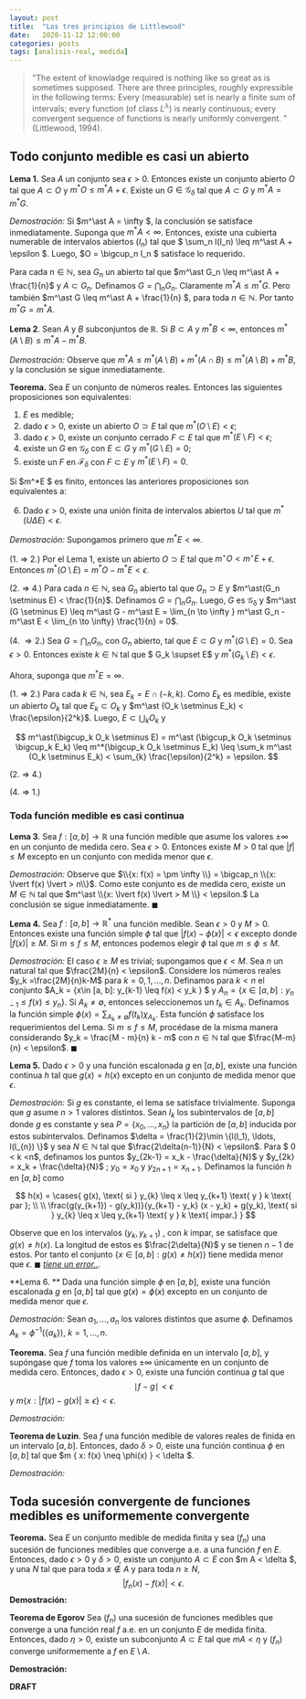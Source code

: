 ```yaml
---
layout: post
title:  "Los tres principios de Littlewood"
date:   2020-11-12 12:00:00 
categories: posts
tags: [analisis-real, medida]
---
```


> "The extent of knowladge required is nothing like so great as is sometimes supposed. There are three principles, roughly expressible in the following terms: Every (measurable) set is nearly a finite sum of intervals; every function (of class $L^\lambda$) is nearly continuous; every convergent sequence of functions is nearly uniformly convergent. " (Littlewood, 1994).



## Todo conjunto medible es casi un abierto

**Lema 1.** Sea $A$ un conjunto   sea $\epsilon > 0$. Entonces existe un conjunto abierto $O$ tal que $A \subset O$ y $m^\ast O \leq m^\ast A + \epsilon$. Existe un $G \in \mathcal{G}_\delta$ tal que $A \subset G$ y $m^\ast A = m^\ast G$. 

*Demostración:*  Si $m^\ast A = \infty $, la conclusión se satisface inmediatamente. Suponga que $m^* A < \infty$. Entonces, existe una cubierta numerable de intervalos abiertos $(I_n)$ tal que $ \sum_n l(I_n) \leq  m^\ast A + \epsilon $. Luego, $O = \bigcup_n I_n $ satisface lo requerido. 

Para cada $n\in \mathbb{N}$, sea $G_n$ un abierto tal que $m^\ast G_n \leq m^\ast A + \frac{1}{n}$ y $A \subset G_n$. Definamos $G = \bigcap_n G_n$. Claramente $m^\ast A \leq m^\ast G$.  Pero también $m^\ast G \leq  m^\ast A + \frac{1}{n} $, para toda $n\in \mathbb{N}$. Por tanto $m^\ast G = m^\ast A$.



**Lema 2**. Sean $A$ y $B$ subconjuntos de $\mathbb{R}$. Si $B \subset A$ y $m^\ast B < \infty$, entonces $m^\ast(A \setminus B) \leq  m^\ast A - m^\ast B$. 

*Demostración:* Observe que $m^\ast A \leq m^\ast (A \setminus B) + m^\ast(A \cap B) \leq m^\ast (A \setminus B ) + m^\ast B$, y la conclusión se sigue inmediatamente. 



**Teorema.** Sea $E$ un conjunto de números reales. Entonces las siguientes proposiciones son equivalentes:

1. $E$ es medible;
2. dado $\epsilon > 0$, existe un abierto $O \supset E$ tal que $m^*(O \setminus E) < \epsilon$;
3. dado $\epsilon > 0$, existe un conjunto cerrado $F \subset E$ tal que $m^*(E \setminus F) < \epsilon$; 
4. existe un $G$ en $\mathcal{G}_\delta$ con $E \subset G$ y $m^*(G \setminus E) = 0$;
5. existe un $F$ en $\mathcal{F}_\delta$ con $F \subset E$ y $m^*(E \setminus F) = 0$.

Si $m^*E $ es finito, entonces las anteriores proposiciones son equivalentes a:

6. Dado $\epsilon > 0$, existe una unión finita de intervalos abiertos $U$ tal que $m^*(U \Delta E) < \epsilon$.

*Demostración:* Supongamos primero que  $m^\ast E < \infty$. 

(1. $\Rightarrow$ 2.) Por el Lema 1, existe un abierto $O \supset E$ tal que $m^\star O < m^\star E + \epsilon$. Entonces $m^\ast (O \setminus E) = m^\ast O - m^\ast E  < \epsilon$. 

(2. $\Rightarrow$ 4.) Para cada $n\in \mathbb{N}$, sea $G_n$ abierto tal que $G_n \supset E$ y $m^\ast(G_n \setminus E) < \frac{1}{n}$. Definamos  $G = \bigcap_n G_n$. Luego, $G$ es $\mathcal{G_\delta}$ y $m^\ast (G \setminus E) \leq m^\ast G - m^\ast E = \lim_{n \to \infty } m^\ast G_n - m^\ast E < \lim_{n \to \infty} \frac{1}{n} = 0$. 

(4. $\Rightarrow 2.$) Sea $G = \bigcap_n G_n$, con $G_n$ abierto, tal que $E \subset G$ y $m^\ast (G \setminus E) = 0$. Sea $\epsilon > 0$. Entonces existe $k \in \mathbb{N}$ tal que $ G_k \supset E$ y $m^\ast (G_k \setminus E) < \epsilon$. 

Ahora, suponga que $m^\ast E = \infty$.

(1. $\Rightarrow$ 2.) Para cada $k\in \mathbb{N}$, sea  $E_k = E \cap (-k, k)$. Como $E_k$ es medible, existe un abierto $O_k$ tal que $E_k \subset O_k$ y $m^\ast (O_k \setminus E_k) < \frac{\epsilon}{2^k}$. Luego, $E \subset \bigcup_k O_k$ y 


$$
m^\ast(\bigcup_k O_k \setminus E) = m^\ast (\bigcup_k O_k \setminus \bigcup_k E_k) \leq m^*(\bigcup_k O_k \setminus E_k) \leq \sum_k m^\ast (O_k \setminus E_k) < \sum_{k} \frac{\epsilon}{2^k} = \epsilon.
$$


(2. $\Rightarrow$ 4.)



(4. $\Rightarrow$ 1.) 



### Toda función medible es casi continua

**Lema 3**. Sea $f: [a, b] \rightarrow \mathbb{R}$ una función medible que asume los valores $\pm \infty$ en un conjunto de medida cero. Sea $\epsilon > 0$. Entonces existe  $M > 0$ tal que $\lvert f \lvert \leq M$ excepto en un conjunto con medida menor que $\epsilon$.  

*Demostración:* Observe que $\\{x: f(x) = \pm \infty \\} = \bigcap_n \\{x: \lvert f(x) \lvert > n\\}$. Como este conjunto es de medida cero, existe un $M \in \mathbb{N}$ tal que $m^\ast \\{x: \lvert f(x) \lvert > M \\} < \epsilon.$ La conclusión se sigue inmediatamente. $\blacksquare$

**Lema 4.** Sea $f: [a, b] \rightarrow \mathbb{R}^\ast$ una función medible. Sean $\epsilon  > 0$ y $M > 0$. Entonces existe una función simple $\phi$ tal que $\lvert f(x) - \phi(x) \lvert < \epsilon$ excepto donde $\lvert f(x) \lvert \geq M$. Si $m \leq f \leq M$, entonces podemos elegir $\phi$ tal que $m \leq \phi \leq M$. 

*Demostración:* El caso $\epsilon \geq M$ es trivial; supongamos que $\epsilon < M$. Sea $n$ un natural tal que $\frac{2M}{n} < \epsilon$. Considere los números reales $y_k =\frac{2M}{n}k-M$ para $k = 0, 1, \ldots, n$.   Definamos para  $k < n$ el conjunto $A_k = \{x\in [a, b]: y_{k-1} \leq f(x) < y_k \} $ y $A_n = \{x \in [a, b]: y_{n-1} \leq f(x) \leq y_n\}$. Si $A_k \neq \emptyset$, entonces seleccionemos un $t_k \in A_k$.  Definamos la función simple $\phi(x) = \sum_{A_k \neq \emptyset} f(t_k) \chi_{A_k}$. Esta función $\phi$ satisface los requerimientos del Lema. Si $m \leq f \leq M$, procédase de la misma manera considerando $y_k = \frac{M - m}{n} k - m$ con $n \in \mathbb{N}$ tal que $\frac{M-m}{n} < \epsilon$. $\blacksquare$



**Lema 5.** Dado $\epsilon > 0$ y una función escalonada $g$ en $[a, b]$, existe una función continua $h$ tal que $g(x) = h(x)$ excepto en un conjunto de medida menor que $\epsilon$. 

*Demostración:* Si $g$ es constante, el lema se satisface trivialmente. Suponga que $g$ asume $n > 1$ valores distintos. Sean $I_k$ los subintervalos de $[a, b]$ donde $g$ es constante y sea $P = \{x_0, \ldots, x_{n}\}$ la partición de $[a, b]$ inducida por estos subintervalos.  Definamos $\delta = \frac{1}{2}\min \{l(I_1), \ldots, l(I_{n}) \}$ y sea $N \in \mathbb{N}$ tal que $\frac{2\delta(n-1)}{N} < \epsilon$.  Para $ 0 < k <n$, definamos los puntos $y_{2k-1} = x_k - \frac{\delta}{N}$ y $y_{2k} = x_k + \frac{\delta}{N}$ ; $y_0 = x_0$ y $y_{2n+1} = x_{n+1}$. Definamos la función $h$ en $[a, b]$ como 


$$
h(x) = \cases{ g(x), \text{     si } y_{k} \leq  x \leq y_{k+1} \text{ y } k \text{ par }; \\ 
\\
\frac{g(y_{k+1}) - g(y_k))}{y_{k+1} - y_k} (x - y_k) + g(y_k), \text{     si } y_{k} \leq  x \leq y_{k+1} \text{ y } k \text{ impar.} }
$$


Observe que en los intervalos $(y_k, y_{k+1})$ , con $k$ impar, se satisface que $g(x) \neq h(x)$. La longitud de estos es $\frac{2\delta}{N}$ y se tienen $n-1$ de estos. Por tanto el conjunto $\{x \in [a, b]: g(x) \neq h(x) \}$ tiene medida menor que $\epsilon$. $\blacksquare$ *<u>tiene un error..</u>*.



**Lema 6. ** Dada una función simple $\phi$ en $[a, b]$, existe una función escalonada $g$ en $[a, b]$ tal que $g(x) = \phi(x)$ excepto en un conjunto de medida menor que $\epsilon$.

*Demostración:* Sean $a_1, \ldots, a_n$ los valores distintos que asume $\phi$. Definamos $A_k = \phi^{-1}(\{a_k\})$, $k=1, \ldots, n$. 



**Teorema.** Sea $f$ una función medible definida en un intervalo $[a, b]$, y supóngase que $f$ toma los valores $\pm \infty$ únicamente en un conjunto de medida cero. Entonces, dado $\epsilon  >0$, existe una función continua $g$ tal que 
$$
\mid f - g \mid < \epsilon
$$
y  $m \{x: \lvert f(x) - g(x) \lvert \geq \epsilon \} < \epsilon$.

*Demostración:*





**Teorema de Luzin**. Sea $f$ una función medible de valores reales de finida en un intervalo $[a, b]$. Entonces, dado $\delta > 0$, eiste una función continua $\phi$ en $[a, b]$ tal que $m \{ x: f(x) \neq \phi(x) \} < \delta $.  

*Demostración:*



## Toda sucesión convergente de funciones medibles es uniformemente convergente

**Teorema.** Sea $E$ un conjunto medible de medida finita y sea $(f_n)$ una sucesión de funciones medibles que converge a.e. a una función $f$ en $E$. Entonces, dado $\epsilon > 0$ y $\delta > 0$, existe un conjunto $A \subset E$ con $m A < \delta $, y una $N$ tal que para toda $x \notin A$ y para toda $n \geq N$, 
$$
\lvert f_n(x) - f(x)\lvert < \epsilon.
$$
**Demostración:**



**Teorema de Egorov** Sea $(f_n)$ una sucesión de funciones medibles que converge  a una función real $f$ a.e. en un conjunto $E$ de medida finita.  Entonces, dado $\eta > 0$, existe un subconjunto $A \subset E$ tal que $m A < \eta$ y $(f_n)$ converge uniformemente a $f$ en $E \setminus A$. 

**Demostración:**



**DRAFT**